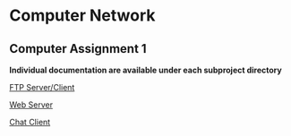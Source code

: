 # Computer Network

## Computer Assignment 1

**Individual documentation are available under each subproject directory**

[FTP Server/Client](FTP-Server/README.md)

[Web Server](Web-Server/README.md)

[Chat Client](Chat-Client/README.md)
